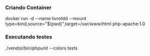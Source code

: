 ### Criando Container

docker run -d --name livrotdd --mount type=bind,source="$(pwd)",target=/var/www/html php-apache:1.0

### Executando testes

./vendor/bin/phpunit --colors tests
